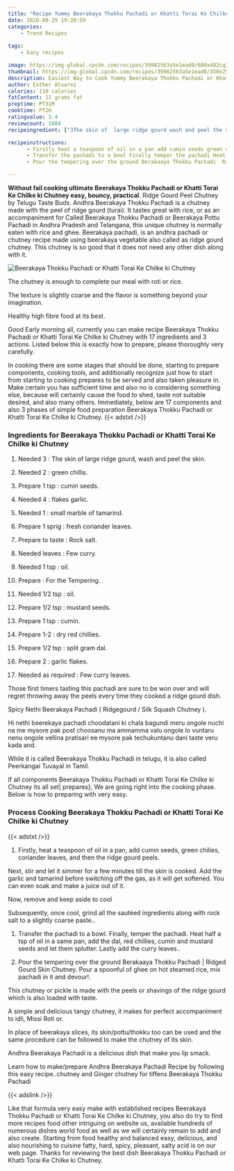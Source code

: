 ```yaml
---
title: "Recipe Yummy Beerakaya Thokku Pachadi or Khatti Torai Ke Chilke ki Chutney"
date: 2020-08-29 19:20:59
categories:
    - Trend Recipes
    
tags:
    - Easy recipes

image: https://img-global.cpcdn.com/recipes/39982563a5e1ead0/680x482cq70/beerakaya-thokku-pachadi-or-khatti-torai-ke-chilke-ki-chutney-recipe-main-photo.jpg
thumbnail: https://img-global.cpcdn.com/recipes/39982563a5e1ead0/350x250cq70/beerakaya-thokku-pachadi-or-khatti-torai-ke-chilke-ki-chutney-recipe-main-photo.jpg
description: Easiest Way to Cook Yummy Beerakaya Thokku Pachadi or Khatti Torai Ke Chilke ki Chutney with 17 ingredients and 3 stages of easy cooking.
author: Esther Alvarez
calories: 110 calories
fatContent: 11 grams fat
preptime: PT31M
cooktime: PT2H
ratingvalue: 3.4
reviewcount: 1884
recipeingredient: ["3The skin of  large ridge gourd wash and peel the skin", "2green chillis", "1 tspcumin seeds", "4flakes garlic", "1small marble of tamarind", "1 sprigfresh coriander leaves", "to tasteRock salt", "leavesFew curry", "1 tspoil", "For the Tempering", "1/2 tspoil", "1/2 tspmustard seeds", "1 tspcumin", "1-2dry red chillies", "1/2 tspsplit gram dal", "2garlic flakes", "as requiredFew curry leaves"]

recipeinstructions: 
      - Firstly heat a teaspoon of oil in a pan add cumin seeds green chilies coriander leaves and then the ridge gourd peelsNext stir and let it simmer for a few minutes till the skin is cooked Add the garlic and tamarind before switching off the gas as it will get softened You can even soak and make a juice out of itNow remove and keep aside to coolSubsequently once cool grind all the sauted ingredients along with rock salt to a slightly coarse paste 
      - Transfer the pachadi to a bowl Finally temper the pachadi Heat half a tsp of oil in a same pan add the dal red chillies cumin and mustard seeds and let them splutter Lastly add the curry leaves 
      - Pour the tempering over the ground Berakaaya Thokku Pachadi  Ridged Gourd Skin Chutney Pour a spoonful of ghee on hot steamed rice mix pachadi in it and devour

---
```




**Without fail cooking ultimate Beerakaya Thokku Pachadi or Khatti Torai Ke Chilke ki Chutney easy, bouncy, practical**. Ridge Gourd Peel Chutney by Telugu Taste Buds. Andhra Beerakaya Thokku Pachadi is a chutney made with the peel of ridge gourd (turai). It tastes great with rice, or as an accompaniment for Called Beerakaya Thokku Pachadi or Beerakaya Pottu Pachadi in Andhra Pradesh and Telangana, this unique chutney is normally eaten with rice and ghee. Beerakaya pachadi, is an andhra pachadi or chutney recipe made using beerakaya vegetable also called as ridge gourd chutney. This chutney is so good that it does not need any other dish along with it.


![Beerakaya Thokku Pachadi or Khatti Torai Ke Chilke ki Chutney](https://img-global.cpcdn.com/recipes/39982563a5e1ead0/680x482cq70/beerakaya-thokku-pachadi-or-khatti-torai-ke-chilke-ki-chutney-recipe-main-photo.jpg "Beerakaya Thokku Pachadi or Khatti Torai Ke Chilke ki Chutney")



The chutney is enough to complete our meal with roti or rice.

The texture is slightly coarse and the flavor is something beyond your imagination.

Healthy high fibre food at its best.


Good Early morning all, currently you can make recipe Beerakaya Thokku Pachadi or Khatti Torai Ke Chilke ki Chutney with 17 ingredients and 3 actions. Listed below this is exactly how to prepare, please thoroughly very carefully.

In cooking there are some stages that should be done, starting to prepare components, cooking tools, and additionally recognize just how to start from starting to cooking prepares to be served and also taken pleasure in. Make certain you has sufficient time and also no is considering something else, because will certainly cause the food to shed, taste not suitable desired, and also many others. Immediately, below are 17 components and also 3 phases of simple food preparation Beerakaya Thokku Pachadi or Khatti Torai Ke Chilke ki Chutney.
{{< adstxt />}}

### Ingredients for Beerakaya Thokku Pachadi or Khatti Torai Ke Chilke ki Chutney


1. Needed 3 : The skin of  large ridge gourd, wash and peel the skin.

1. Needed 2 : green chillis.

1. Prepare 1 tsp : cumin seeds.

1. Needed 4 : flakes garlic.

1. Needed 1 : small marble of tamarind.

1. Prepare 1 sprig : fresh coriander leaves.

1. Prepare to taste : Rock salt.

1. Needed leaves : Few curry.

1. Needed 1 tsp : oil.

1. Prepare  : For the Tempering.

1. Needed 1/2 tsp : oil.

1. Prepare 1/2 tsp : mustard seeds.

1. Prepare 1 tsp : cumin.

1. Prepare 1-2 : dry red chillies.

1. Prepare 1/2 tsp : split gram dal.

1. Prepare 2 : garlic flakes.

1. Needed as required : Few curry leaves.


Those first timers tasting this pachadi are sure to be won over and will regret throwing away the peels every time they cooked a ridge gourd dish.

Spicy Nethi Beerakaya Pachadi ( Ridgegourd / Silk Squash Chutney ).

Hi nethi beerekaya pachadi choodatani ki chala bagundi meru ongole nuchi na me mysore pak post choosanu ma ammamma valu ongole lo vuntaru nenu ongole vellina pratisari ee mysore pak techukuntanu dani taste veru kada and.

While it is called Beerakaya Thokku Pachadi in telugu, it is also called Peerkangai Tuvayal in Tamil.


If all components Beerakaya Thokku Pachadi or Khatti Torai Ke Chilke ki Chutney its all set| prepares}, We are going right into the cooking phase. Below is how to preparing with very easy.

### Process Cooking Beerakaya Thokku Pachadi or Khatti Torai Ke Chilke ki Chutney

{{< adstxt />}}


1. Firstly, heat a teaspoon of oil in a pan, add cumin seeds, green chilies, coriander leaves, and then the ridge gourd peels.

Next, stir and let it simmer for a few minutes till the skin is cooked. Add the garlic and tamarind before switching off the gas, as it will get softened. You can even soak and make a juice out of it.

Now, remove and keep aside to cool

Subsequently, once cool, grind all the sautéed ingredients along with rock salt to a slightly coarse paste..



1. Transfer the pachadi to a bowl. Finally, temper the pachadi. Heat half a tsp of oil in a same pan, add the dal, red chillies, cumin and mustard seeds and let them splutter. Lastly add the curry leaves..



1. Pour the tempering over the ground Berakaaya Thokku Pachadi | Ridged Gourd Skin Chutney. Pour a spoonful of ghee on hot steamed rice, mix pachadi in it and devour!.




This chutney or pickle is made with the peels or shavings of the ridge gourd which is also loaded with taste.

A simple and delicious tangy chutney, it makes for perfect accompaniment to idli, Missi Roti or.

In place of beerakaya slices, its skin/pottu/thokku too can be used and the same procedure can be followed to make the chutney of its skin.

Andhra Beerakaya Pachadi is a delicious dish that make you lip smack.

Learn how to make/prepare Andhra Beerakaya Pachadi Recipe by following this easy recipe..chutney and Ginger chutney for tiffens Beerakaya Thokku Pachadi


{{< adslink />}}

Like that formula very easy make with established recipes Beerakaya Thokku Pachadi or Khatti Torai Ke Chilke ki Chutney, you also do try to find more recipes food other intriguing on website us, available hundreds of numerous dishes world food as well as we will certainly remain to add and also create. Starting from food healthy and balanced easy, delicious, and also nourishing to cuisine fatty, hard, spicy, pleasant, salty acid is on our web page. Thanks for reviewing the best dish Beerakaya Thokku Pachadi or Khatti Torai Ke Chilke ki Chutney.
